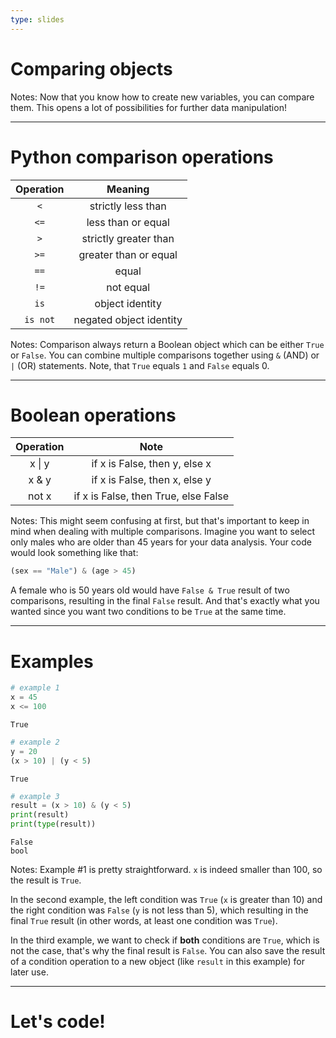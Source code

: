 ```yaml
---
type: slides
---
```


# Comparing objects

Notes: Now that you know how to create new variables, you can compare them. This opens a lot of possibilities for further data manipulation!

---

# Python comparison operations

| Operation | Meaning |
|:-:|:-:|
| `<` | strictly less than |
| `<=` | less than or equal |
| `>` | strictly greater than |
| `>=` | greater than or equal |
| `==` | equal |
| `!=` | not equal |
| `is` | object identity |
| `is not` | negated object identity |

Notes: Comparison always return a Boolean object which can be either `True` or `False`. You can combine multiple comparisons together using `&` (AND) or `|` (OR) statements. Note, that `True` equals `1` and `False` equals 0.

---

# Boolean operations

| Operation | Note |
|:-:|:-:|
| x \| y | if x is False, then y, else x |
| x & y | if x is False, then x, else y |
| not x | if x is False, then True, else False |

Notes: This might seem confusing at first, but that's important to keep in mind when dealing with multiple comparisons. Imagine you want to select only males who are older than 45 years for your data analysis. Your code would look something like that:

```python
(sex == "Male") & (age > 45)
```

A female who is 50 years old would have `False & True` result of two comparisons, resulting in the final `False` result. And that's exactly what you wanted since you want two conditions to be `True` at the same time.

---

# Examples

```python
# example 1
x = 45
x <= 100
```

```out
True
```

```python
# example 2
y = 20
(x > 10) | (y < 5)
```

```out
True
```

```python
# example 3
result = (x > 10) & (y < 5)
print(result)
print(type(result))
```

```out
False
bool
```

Notes: Example #1 is pretty straightforward. `x` is indeed smaller than 100, so the result is `True`.

In the second example, the left condition was `True` (`x` is greater than 10) and the right condition was `False` (`y` is not less than 5), which resulting in the final `True` result (in other words, at least one condition was `True`).

In the third example, we want to check if **both** conditions are `True`, which is not the case, that's why the final result is `False`. You can also save the result of a condition operation to a new object (like `result` in this example) for later use.

---

# Let's code!

